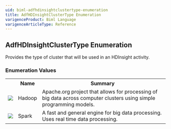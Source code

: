 ```yaml
---
uid: biml-adfhdinsightclustertype-enumeration
title: AdfHDInsightClusterType Enumeration
varigenceProduct: Biml Language
varigenceArticleType: Reference
---
```


## AdfHDInsightClusterType Enumeration<div class="LanguageSummary"><div class ="SummaryItem">Provides the type of cluster that will be used in an HDInsight activity.</div></div><div class="EnumValueGroup">### Enumeration Values<table id="EnumValue" class="MemberList"><tbody><tr><th class="MemberTypeIconColumnHeader">&nbsp;</th><th class="MemberNameColumnHeader">Name</th><th class="MemberSummaryColumnHeader">Summary</th></tr><tr class="cd0"><td align="center" class="MemberTypeIcon"><img src="enumValue.png"></img></td><td class="MemberName">Hadoop</td><td class="MemberSummary"><div class ="SummaryItem">Apache.org project that allows for processing of big data across computer clusters using simple programming models.</div></td></tr><tr class="cd1"><td align="center" class="MemberTypeIcon"><img src="enumValue.png"></img></td><td class="MemberName">Spark</td><td class="MemberSummary"><div class ="SummaryItem">A fast and general engine for big data processing. Uses real time data processing.</div></td></tr></tbody></table></div>